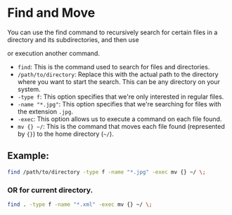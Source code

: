 # Find and Move

You can use the find command to recursively search for certain files in a directory and its subdirectories, and then use

or execution another command.

- `find`: This is the command used to search for files and directories.
- `/path/to/directory`: Replace this with the actual path to the directory where you want to start the search. This can be any directory on your system.
- `-type f`: This option specifies that we're only interested in regular files.
- `-name "*.jpg"`: This option specifies that we're searching for files with the extension `.jpg`.
- `-exec`: This option allows us to execute a command on each file found.
- `mv {} ~/`: This is the command that moves each file found (represented by `{}`) to the home directory (`~/`).

## Example:

```bash
find /path/to/directory -type f -name "*.jpg" -exec mv {} ~/ \;
```

### OR for current directory.

```bash
find . -type f -name "*.xml" -exec mv {} ~/ \;
```
